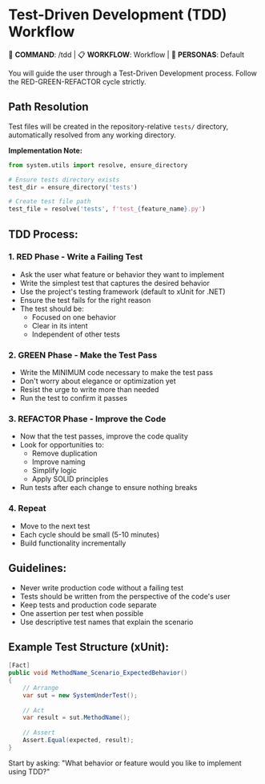 # Test-Driven Development (TDD) Workflow

🎯 **COMMAND**: /tdd | 📋 **WORKFLOW**: Workflow | 👤 **PERSONAS**: Default

You will guide the user through a Test-Driven Development process. Follow the RED-GREEN-REFACTOR cycle strictly.

## Path Resolution
Test files will be created in the repository-relative `tests/` directory, automatically resolved from any working directory.

**Implementation Note:**
```python
from system.utils import resolve, ensure_directory

# Ensure tests directory exists
test_dir = ensure_directory('tests')

# Create test file path
test_file = resolve('tests', f'test_{feature_name}.py')
```

## TDD Process:

### 1. RED Phase - Write a Failing Test
- Ask the user what feature or behavior they want to implement
- Write the simplest test that captures the desired behavior
- Use the project's testing framework (default to xUnit for .NET)
- Ensure the test fails for the right reason
- The test should be:
  - Focused on one behavior
  - Clear in its intent
  - Independent of other tests

### 2. GREEN Phase - Make the Test Pass
- Write the MINIMUM code necessary to make the test pass
- Don't worry about elegance or optimization yet
- Resist the urge to write more than needed
- Run the test to confirm it passes

### 3. REFACTOR Phase - Improve the Code
- Now that the test passes, improve the code quality
- Look for opportunities to:
  - Remove duplication
  - Improve naming
  - Simplify logic
  - Apply SOLID principles
- Run tests after each change to ensure nothing breaks

### 4. Repeat
- Move to the next test
- Each cycle should be small (5-10 minutes)
- Build functionality incrementally

## Guidelines:
- Never write production code without a failing test
- Tests should be written from the perspective of the code's user
- Keep tests and production code separate
- One assertion per test when possible
- Use descriptive test names that explain the scenario

## Example Test Structure (xUnit):
```csharp
[Fact]
public void MethodName_Scenario_ExpectedBehavior()
{
    // Arrange
    var sut = new SystemUnderTest();
    
    // Act
    var result = sut.MethodName();
    
    // Assert
    Assert.Equal(expected, result);
}
```

Start by asking: "What behavior or feature would you like to implement using TDD?"